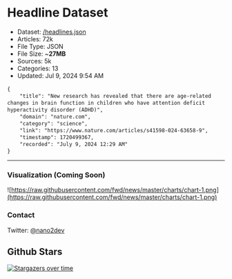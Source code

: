 # Headline Dataset

- Dataset: [/headlines.json](https://raw.githubusercontent.com/fwd/news/master/headlines.json) 
- Articles: 72k
- File Type: JSON
- File Size: ~**27MB**
- Sources: 5k
- Categories: 13
- Updated: Jul 9, 2024 9:54 AM

```
{
    "title": "New research has revealed that there are age-related changes in brain function in children who have attention deficit hyperactivity disorder (ADHD)",
    "domain": "nature.com",
    "category": "science",
    "link": "https://www.nature.com/articles/s41598-024-63658-9",
    "timestamp": 1720499367,
    "recorded": "July 9, 2024 12:29 AM"
}
```

---

### Visualization (Coming Soon)

![https://raw.githubusercontent.com/fwd/news/master/charts/chart-1.png](https://raw.githubusercontent.com/fwd/news/master/charts/chart-1.png)

### Contact 

Twitter: [@nano2dev](https://twitter.com/nano2dev)

## Github Stars

[![Stargazers over time](https://starchart.cc/fwd/news.svg)](https://starchart.cc/fwd/news)
